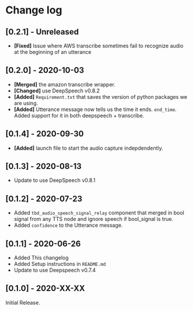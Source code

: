 # Change log

## [0.2.1] - Unreleased
- **[Fixed]** Issue where AWS transcribe sometimes fail to recognize audio at the beginning of an utterance

## [0.2.0] - 2020-10-03
- **[Merged]** the amazon transcribe wrapper.
- **[Changed]** use DeepSpeech v0.8.2
- **[Added]** `Requirement.txt` that saves the version of python packages we are using.
- **[Added]** Utterance message now tells us the time it ends. `end_time`. Added support for it in both deepspeech + transcribe.

## [0.1.4] - 2020-09-30
- **[Added]** launch file to start the audio capture indepdendently.

## [0.1.3] - 2020-08-13
- Update to use DeepSpeech v0.8.1

## [0.1.2] - 2020-07-23
- Added `tbd_audio_speech_signal_relay` component that merged in bool signal from any TTS node and ignore speech if bool_signal is true.
- Added `confidence` to the Utterance message.

## [0.1.1] - 2020-06-26
- Added This changelog
- Added Setup instructions in `README.md`
- Update to use Deepspeech v0.7.4

## [0.1.0] - 2020-XX-XX
Initial Release.
